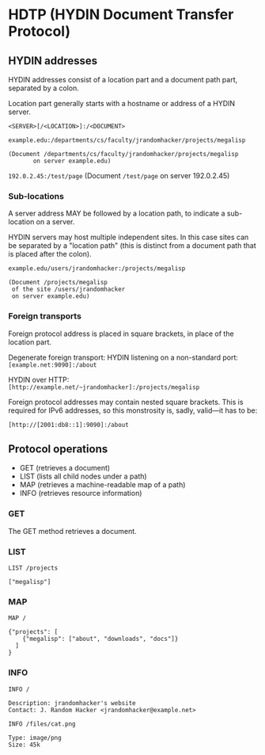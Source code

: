 # HDTP (HYDIN Document Transfer Protocol)

## HYDIN addresses

HYDIN addresses consist of a location part and a document path part, separated by a colon.

Location part generally starts with a hostname or address of a HYDIN server.

```
<SERVER>[/<LOCATION>]:/<DOCUMENT>
```

`example.edu:/departments/cs/faculty/jrandomhacker/projects/megalisp`

```
(Document /departments/cs/faculty/jrandomhacker/projects/megalisp
       on server example.edu)
```

`192.0.2.45:/test/page` (Document `/test/page` on server 192.0.2.45)

### Sub-locations

A server address MAY be followed by a location path, to indicate a sub-location on a server.

HYDIN servers may host multiple independent sites. In this case sites can be separated by a "location path"
(this is distinct from a document path that is placed after the colon).

`example.edu/users/jrandomhacker:/projects/megalisp`

```
(Document /projects/megalisp
 of the site /users/jrandomhacker
 on server example.edu)
```

### Foreign transports

Foreign protocol address is placed in square brackets, in place of the location part.

Degenerate foreign transport: HYDIN listening on a non-standard port: `[example.net:9090]:/about`

HYDIN over HTTP: `[http://example.net/~jrandomhacker]:/projects/megalisp`

Foreign protocol addresses may contain nested square brackets. This is required for IPv6 addresses,
so this monstrosity is, sadly, valid—it has to be:

```
[http://[2001:db8::1]:9090]:/about
```

## Protocol operations

* GET (retrieves a document)
* LIST (lists all child nodes under a path)
* MAP (retrieves a machine-readable map of a path)
* INFO (retrieves resource information)

### GET

The GET method retrieves a document.


### LIST

`LIST /projects`

```
["megalisp"]
```

### MAP

`MAP /`

```
{"projects": [
    {"megalisp": ["about", "downloads", "docs"]}
  ]
}
```

### INFO

```
INFO /

Description: jrandomhacker's website
Contact: J. Random Hacker <jrandomhacker@example.net>
```

```
INFO /files/cat.png

Type: image/png
Size: 45k
```
